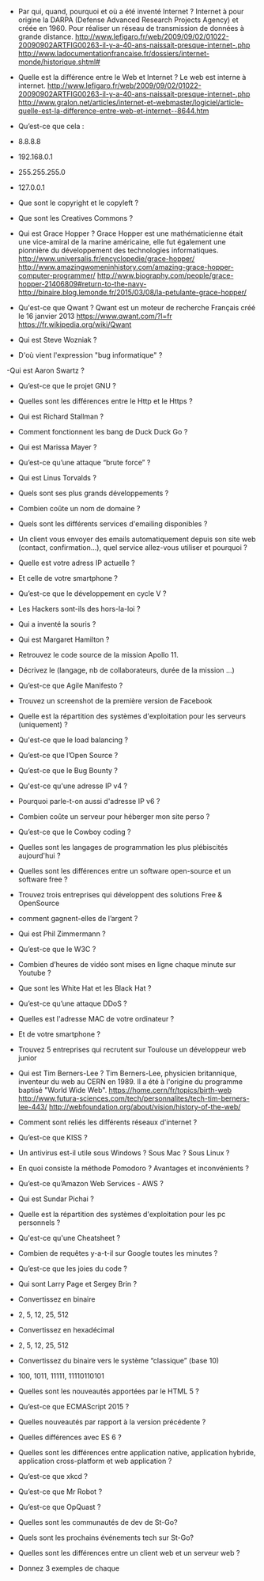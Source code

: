 - Par qui, quand, pourquoi et où a été inventé Internet ?
	Internet à pour origine la DARPA (Defense Advanced Research Projects Agency) et créée en 1960. Pour réaliser un réseau de transmission de données à grande distance. http://www.lefigaro.fr/web/2009/09/02/01022-20090902ARTFIG00263-il-y-a-40-ans-naissait-presque-internet-.php
	http://www.ladocumentationfrancaise.fr/dossiers/internet-monde/historique.shtml#

- Quelle est la différence entre le Web et Internet ?
	Le web est interne à internet. 
	http://www.lefigaro.fr/web/2009/09/02/01022-20090902ARTFIG00263-il-y-a-40-ans-naissait-presque-internet-.php
	http://www.gralon.net/articles/internet-et-webmaster/logiciel/article-quelle-est-la-difference-entre-web-et-internet--8644.htm

- Qu’est-ce que cela :
- 8.8.8.8
- 192.168.0.1
- 255.255.255.0
- 127.0.0.1


- Que sont le copyright et le copyleft ?


- Que sont les Creatives Commons ?


- Qui est Grace Hopper ?
	Grace Hopper est une mathématicienne était une vice-amiral de la marine américaine, elle fut également une pionnière du développement des technologies informatiques.
	http://www.universalis.fr/encyclopedie/grace-hopper/
	http://www.amazingwomeninhistory.com/amazing-grace-hopper-computer-programmer/
	http://www.biography.com/people/grace-hopper-21406809#return-to-the-navy-
	http://binaire.blog.lemonde.fr/2015/03/08/la-petulante-grace-hopper/

- Qu'est-ce que Qwant ?
	Qwant est un moteur de recherche Français créé le 16 janvier 2013
	https://www.qwant.com/?l=fr
	https://fr.wikipedia.org/wiki/Qwant

- Qui est Steve Wozniak ?
	

- D'où vient l'expression "bug informatique" ?


-Qui est Aaron Swartz ?
	

- Qu’est-ce que le projet GNU ?


- Quelles sont les différences entre le Http et le Https ?


- Qui est Richard Stallman ?


- Comment fonctionnent les bang de Duck Duck Go ?


- Qui est Marissa Mayer ?


- Qu’est-ce qu’une attaque “brute force” ?


- Qui est Linus Torvalds ?


- Quels sont ses plus grands développements ?


- Combien coûte un nom de domaine ?


- Quels sont les différents services d'emailing disponibles ?


- Un client vous envoyer des emails automatiquement depuis son site web (contact, confirmation...), quel service allez-vous 
utiliser et pourquoi ?


- Quelle est votre adress IP actuelle ?


- Et celle de votre smartphone ?


- Qu’est-ce que le développement en cycle V ?


- Les Hackers sont-ils des hors-la-loi ?


- Qui a inventé la souris ?


- Qui est Margaret Hamilton ?


- Retrouvez le code source de la mission Apollo 11.


- Décrivez le (langage, nb de collaborateurs, durée de la mission ...)


- Qu’est-ce que Agile Manifesto ?


- Trouvez un screenshot de la première version de Facebook


- Quelle est la répartition des systèmes d'exploitation pour les serveurs (uniquement) ?


- Qu'est-ce que le load balancing ?


- Qu’est-ce que l’Open Source ?


- Qu’est-ce que le Bug Bounty ?


- Qu'est-ce qu'une adresse IP v4 ?


- Pourquoi parle-t-on aussi d'adresse IP v6 ?


- Combien coûte un serveur pour héberger mon site perso ?


- Qu’est-ce que le Cowboy coding ?


- Quelles sont les langages de programmation les plus plébiscités aujourd'hui ?


- Quelles sont les différences entre un software open-source et un software free ?


- Trouvez trois entreprises qui développent des solutions Free & OpenSource


- comment gagnent-elles de l’argent ?


- Qui est Phil Zimmermann ?


- Qu’est-ce que le W3C ?


- Combien d’heures de vidéo sont mises en ligne chaque minute sur Youtube ?


- Que sont les White Hat et les Black Hat ?


- Qu’est-ce qu’une attaque DDoS ?


- Quelles est l'adresse MAC de votre ordinateur ?


- Et de votre smartphone ?


- Trouvez 5 entreprises qui recrutent sur Toulouse un développeur web junior


- Qui est Tim Berners-Lee ?
	Tim Berners-Lee, physicien britannique, inventeur du web au CERN en 1989. Il a été à l'origine du programme baptisé "World Wide Web". 
	https://home.cern/fr/topics/birth-web
	http://www.futura-sciences.com/tech/personnalites/tech-tim-berners-lee-443/
	http://webfoundation.org/about/vision/history-of-the-web/

- Comment sont reliés les différents réseaux d'internet ?


- Qu’est-ce que KISS ?


- Un antivirus est-il utile sous Windows ? Sous Mac ? Sous Linux ?


- En quoi consiste la méthode Pomodoro ? Avantages et inconvénients ?


- Qu’est-ce qu’Amazon Web Services - AWS ?


- Qui est Sundar Pichai ?


- Quelle est la répartition des systèmes d'exploitation pour les pc personnels ?


- Qu'est-ce qu'une Cheatsheet ?


- Combien de requêtes y-a-t-il sur Google toutes les minutes ?


- Qu’est-ce que les joies du code ?


- Qui sont Larry Page et Sergey Brin ?


- Convertissez en binaire
- 2, 5, 12, 25, 512


- Convertissez en hexadécimal
- 2, 5, 12, 25, 512


- Convertissez du binaire vers le système “classique” (base 10)
- 100, 1011, 11111, 11110110101


- Quelles sont les nouveautés apportées par le HTML 5 ?


- Qu’est-ce que ECMAScript 2015 ?


- Quelles nouveautés par rapport à la version précédente ?


- Quelles différences avec ES 6 ?


- Quelles sont les différences entre application native, application hybride, application cross-platform et web application ?


- Qu’est-ce que xkcd ?


- Qu’est-ce que Mr Robot ?


- Qu’est-ce que OpQuast ?


- Quelles sont les communautés de dev de St-Go?


- Quels sont les prochains événements tech sur St-Go?


- Quelles sont les différences entre un client web et un serveur web ?
- Donnez 3 exemples de chaque



